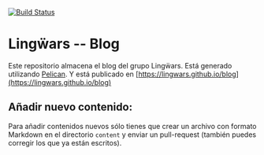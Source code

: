 [![Build Status](https://travis-ci.org/Lingwars/blog.svg?branch=master)](https://travis-ci.org/Lingwars/blog)

# Lingẅars -- Blog

Este repositorio almacena el blog del grupo Lingẅars. Está generado utilizando [Pelican](http://blog.getpelican.com/).
Y está publicado en [https://lingwars.github.io/blog](https://lingwars.github.io/blog)

## Añadir nuevo contenido:
Para añadir contenidos nuevos sólo tienes que crear un archivo con formato Markdown en el directorio `content` y enviar un pull-request (también puedes corregir los que ya están escritos).

